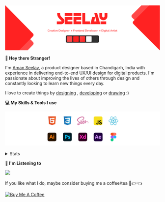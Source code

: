 [![banner](./images/seelay.svg)](https://www.seelay.in)

**👋 Hey there Stranger!**

I'm [Aman Seelay](https://www.seelay.in), a product designer based in Chandigarh, India with experience in delivering end-to-end UX/UI design for digital products. I'm passionate about improving the lives of others through design and constantly looking to learn new things every day.

I love to create things by [designing](https://www.seelay.in/#work) , [developing](https://www.seelay.in/#projects) or [drawing](https://art.seelay.in) :)

**💻 My Skills & Tools I use**

[![banner](./images/skills&tools.svg)](https://www.seelay.in/about)

<details>
  <summary>Stats</summary>

---

<!--START_SECTION:waka-->
![Profile Views](http://img.shields.io/badge/Profile%20Views-70-blue)

**🐱 My GitHub Data** 

> 🏆 253 Contributions in the Year 2022
 > 
> 📦 644.2 kB Used in GitHub's Storage 
 > 
> 💼 Opted to Hire
 > 
> 📜 2 Public Repositories 
 > 
> 🔑 34 Private Repositories  
 > 
**I'm a Night 🦉** 

```text
🌞 Morning    138 commits    ████░░░░░░░░░░░░░░░░░░░░░   15.83% 
🌆 Daytime    140 commits    ████░░░░░░░░░░░░░░░░░░░░░   16.06% 
🌃 Evening    282 commits    ████████░░░░░░░░░░░░░░░░░   32.34% 
🌙 Night      312 commits    █████████░░░░░░░░░░░░░░░░   35.78%

```
📅 **I'm Most Productive on Monday** 

```text
Monday       158 commits    ████░░░░░░░░░░░░░░░░░░░░░   18.12% 
Tuesday      93 commits     ██░░░░░░░░░░░░░░░░░░░░░░░   10.67% 
Wednesday    110 commits    ███░░░░░░░░░░░░░░░░░░░░░░   12.61% 
Thursday     154 commits    ████░░░░░░░░░░░░░░░░░░░░░   17.66% 
Friday       113 commits    ███░░░░░░░░░░░░░░░░░░░░░░   12.96% 
Saturday     118 commits    ███░░░░░░░░░░░░░░░░░░░░░░   13.53% 
Sunday       126 commits    ███░░░░░░░░░░░░░░░░░░░░░░   14.45%

```


📊 **This Week I Spent My Time On** 

```text
⌚︎ Time Zone: Asia/Kolkata

💬 Programming Languages: 
JavaScript               9 hrs 38 mins       ███████████████░░░░░░░░░░   61.72% 
Other                    5 hrs 3 mins        ████████░░░░░░░░░░░░░░░░░   32.33% 
JSON                     44 mins             █░░░░░░░░░░░░░░░░░░░░░░░░   4.77% 
YAML                     8 mins              ░░░░░░░░░░░░░░░░░░░░░░░░░   0.94% 
Markdown                 2 mins              ░░░░░░░░░░░░░░░░░░░░░░░░░   0.23%

🔥 Editors: 
VS Code                  10 hrs 11 mins      ████████████████░░░░░░░░░   66.92% 
Browser                  5 hrs 2 mins        ████████░░░░░░░░░░░░░░░░░   33.08%

💻 Operating System: 
Windows                  12 hrs 42 mins      █████████████████████████   100.0%

```

**I Mostly Code in JavaScript** 

```text
JavaScript               27 repos            ███████████████████░░░░░░   77.14% 
TypeScript               8 repos             █████░░░░░░░░░░░░░░░░░░░░   22.86%

```



 Last Updated on 16/08/2022 11:47:44 UTC
<!--END_SECTION:waka-->

---

 </details>

**🎵 I'm Listening to**

<object data="https://now-play.vercel.app/api/generate?uid=7a17a86e-d6b7-43b5-8d9c-1d6dae42a779" >

  <img src="https://now-play.vercel.app/api/generate?uid=7a17a86e-d6b7-43b5-8d9c-1d6dae42a779" />

</object>

If you like what I do, maybe consider buying me a coffee/tea 🥺👉👈

<a href="https://www.buymeacoffee.com/seelay" target="_blank"><img src="https://cdn.buymeacoffee.com/buttons/v2/default-red.png" alt="Buy Me A Coffee" width="150" ></a>
